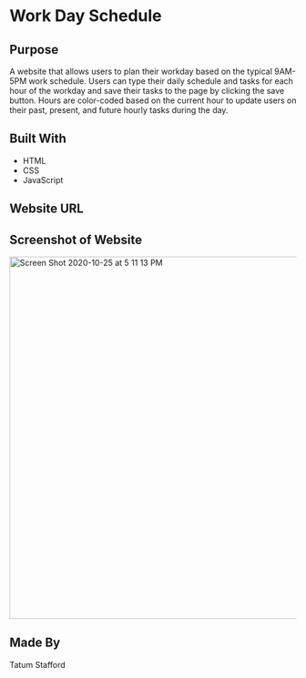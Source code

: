 # Work Day Schedule

## Purpose
A website that allows users to plan their workday based on the typical 9AM-5PM work schedule.
Users can type their daily schedule and tasks for each hour of the workday and save their tasks to the page by clicking the save button.
Hours are color-coded based on the current hour to update users on their past, present, and future hourly tasks during the day.

## Built With
* HTML
* CSS
* JavaScript

## Website URL

## Screenshot of Website
<img width="636" alt="Screen Shot 2020-10-25 at 5 11 13 PM" src="https://user-images.githubusercontent.com/70179648/97120533-aebee500-16e5-11eb-8cc7-a26c4734ce2a.png">

## Made By
Tatum Stafford

